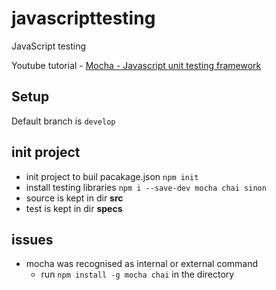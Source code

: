 # javascripttesting
JavaScript testing

Youtube tutorial - [Mocha - Javascript unit testing framework](https://www.youtube.com/watch?v=NBjYY8P08lI&list=PLgbtO1Bcz4C-vU0JLfDBsZGbSUdNX4mQ8)

## Setup

Default branch is `develop`

## init project

- init project to buil pacakage.json `npm init`
- install testing libraries `npm i --save-dev mocha chai sinon`
- source is kept in dir **src**
- test is kept in dir **specs**

## issues
- mocha was recognised as internal or external command
  - run `npm install -g mocha chai` in the directory
